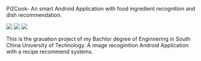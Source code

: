 Pi2Cook- An smart Android Application with food ingredient recognition and dish recommendation.

![](https://img.shields.io/badge/license-MIT-blue) 
![](https://img.shields.io/badge/Android-7.0%2B-blue)
![](https://img.shields.io/appveyor/build/gruntjs/grunt)


This is the grauation project of my Bachlor degree of Enginnering in South China University of Technology. A image recoginition Android Application with a recipe recommend systems.
